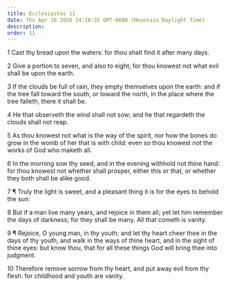 ```yaml
---
title: Ecclesiastes 11
date: Thu Apr 16 2020 14:10:35 GMT-0600 (Mountain Daylight Time)
description: 
order: 11
---
```


<p>1 Cast thy bread upon the waters: for thou shalt find it after many days.</p>
<p>
  2 Give a portion to seven, and also to eight; for thou knowest not what evil
  shall be upon the earth.
</p>
<p>
  3 If the clouds be full of rain, they empty themselves upon the earth: and if
  the tree fall toward the south, or toward the north, in the place where the
  tree falleth, there it shall be.
</p>
<p>
  4 He that observeth the wind shall not sow; and he that regardeth the clouds
  shall not reap.
</p>
<p>
  5 As thou knowest not what is the way of the spirit, nor how the bones do grow
  in the womb of her that is with child: even so thou knowest not the works of
  God who maketh all.
</p>
<p>
  6 In the morning sow thy seed, and in the evening withhold not thine hand: for
  thou knowest not whether shall prosper, either this or that, or whether they
  both shall be alike good.
</p>
<p>
  7 &#xB6; Truly the light is sweet, and a pleasant thing it is for the eyes to
  behold the sun:
</p>
<p>
  8 But if a man live many years, and rejoice in them all; yet let him remember
  the days of darkness; for they shall be many. All that cometh is vanity.
</p>
<p>
  9 &#xB6; Rejoice, O young man, in thy youth; and let thy heart cheer thee in
  the days of thy youth, and walk in the ways of thine heart, and in the sight
  of thine eyes: but know thou, that for all these things God will bring thee
  into judgment.
</p>
<p>
  10 Therefore remove sorrow from thy heart, and put away evil from thy flesh:
  for childhood and youth are vanity.
</p>
